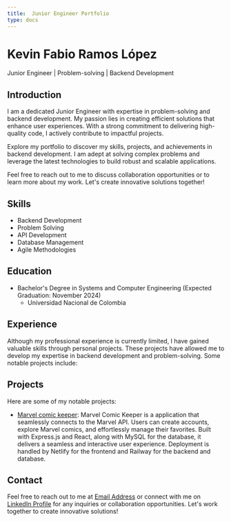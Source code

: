 ```yaml
---
title:  Junior Engineer Portfolio
type: docs
---
```


# **Kevin Fabio Ramos López**

Junior Engineer | Problem-solving | Backend Development

## **Introduction**

I am a dedicated Junior Engineer with expertise in problem-solving and backend development. My passion lies in creating efficient solutions that enhance user experiences. With a strong commitment to delivering high-quality code, I actively contribute to impactful projects.

Explore my portfolio to discover my skills, projects, and achievements in backend development. I am adept at solving complex problems and leverage the latest technologies to build robust and scalable applications.

Feel free to reach out to me to discuss collaboration opportunities or to learn more about my work. Let's create innovative solutions together!
 

## **Skills**

- Backend Development
- Problem Solving
- API Development
- Database Management
- Agile Methodologies



## **Education**

- Bachelor's Degree in Systems and Computer Engineering (Expected Graduation: November 2024)
  - Universidad Nacional de Colombia




## **Experience**

Although my professional experience is currently limited, I have gained valuable skills through personal projects. These projects have allowed me to develop my expertise in backend development and problem-solving. Some notable projects include:






## **Projects**

Here are some of my notable projects:

- [Marvel comic keeper](docs/shortcodes/Proyects/marvelcomickeeper/): Marvel Comic Keeper is a application that seamlessly connects to the Marvel API. Users can create accounts, explore Marvel comics, and effortlessly manage their favorites. Built with Express.js and React, along with MySQL for the database, it delivers a seamless and interactive user experience. Deployment is handled by Netlify for the frontend and Railway for the backend and database.

## **Contact**

Feel free to reach out to me at [Email Address](mailto:kramosl@unal.edu.co) or connect with me on <a href="https:www.linkedin.com/in/kevin-fabio-ramos-lopez-300401250" target="_blank">LinkedIn Profile</a> for any inquiries or collaboration opportunities. Let's work together to create innovative solutions!